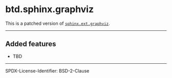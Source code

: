# btd.sphinx.graphviz

This is a patched version of [`sphinx.ext.graphviz`](https://github.com/sphinx-doc/sphinx).

--------------------

## Added features

* TBD

--------------------
SPDX-License-Identifier: BSD-2-Clause
